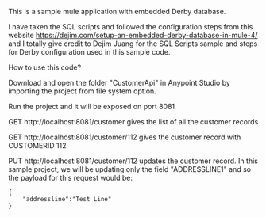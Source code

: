 This is a sample mule application with embedded Derby database.

I have taken the SQL scripts and followed the configuration steps from this website https://dejim.com/setup-an-embedded-derby-database-in-mule-4/ and I totally give credit to Dejim Juang for the SQL Scripts sample and steps for Derby configuration used in this sample code. 

How to use this code?

Download and  open the folder "CustomerApi" in Anypoint Studio by importing the project from file system option.

Run the project and it will be exposed on port 8081

GET http://localhost:8081/customer gives the list of all the customer records

GET http://localhost:8081/customer/112 gives the customer record with CUSTOMERID 112

PUT http://localhost:8081/customer/112 updates the customer record. In this sample project, we will be updating only the field "ADDRESSLINE1" and so the payload for this request would be:

    {
        "addressline":"Test Line"
    }
    
    
